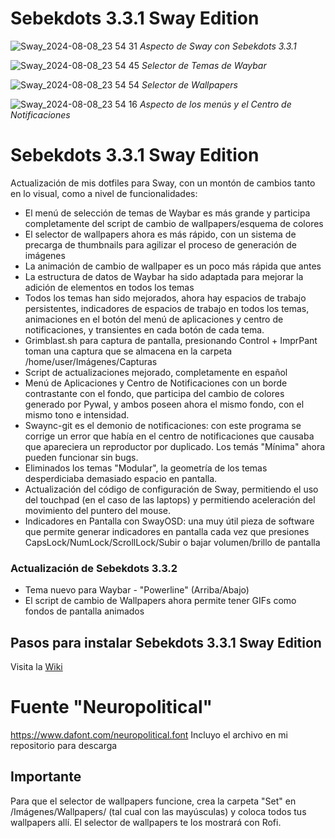 # Sebekdots 3.3.1 Sway Edition

![Sway_2024-08-08_23 54 31](https://github.com/user-attachments/assets/533c9c71-364a-4e59-ae5d-82336ceeaa85)
_Aspecto de Sway con Sebekdots 3.3.1_


![Sway_2024-08-08_23 54 45](https://github.com/user-attachments/assets/4bef33e8-fb92-42ea-90bb-11004bbd5be4)
_Selector de Temas de Waybar_


![Sway_2024-08-08_23 54 54](https://github.com/user-attachments/assets/7ce41396-a6ad-4c15-9985-d3a3bddd1a07)
_Selector de Wallpapers_


![Sway_2024-08-08_23 54 16](https://github.com/user-attachments/assets/3ef4e86d-d9e2-4e15-a5f2-28dbc9829f3a)
_Aspecto de los menús y el Centro de Notificaciones_

# Sebekdots 3.3.1 Sway Edition

Actualización de mis dotfiles para Sway, con un montón de cambios tanto en lo visual, como a nivel de funcionalidades:

- El menú de selección de temas de Waybar es más grande y participa completamente del script de cambio de wallpapers/esquema de colores
- El selector de wallpapers ahora es más rápido, con un sistema de precarga de thumbnails para agilizar el proceso de generación de imágenes
- La animación de cambio de wallpaper es un poco más rápida que antes
- La estructura de datos de Waybar ha sido adaptada para mejorar la adición de elementos en todos los temas  
- Todos los temas han sido mejorados, ahora hay espacios de trabajo persistentes, indicadores de espacios de trabajo en todos los temas, animaciones en el botón del menú de aplicaciones y centro de notificaciones, y transientes en cada botón de cada tema.
- Grimblast.sh para captura de pantalla, presionando Control + ImprPant toman una captura que se almacena en la carpeta /home/user/Imágenes/Capturas
- Script de actualizaciones mejorado, completamente en español
- Menú de Aplicaciones y Centro de Notificaciones con un borde contrastante con el fondo, que participa del cambio de colores generado por Pywal, y ambos poseen ahora el mismo fondo, con el mismo tono e intensidad.
- Swaync-git es el demonio de notificaciones: con este programa se corrige un error que había en el centro de notificaciones que causaba que apareciera un reproductor por duplicado. Los temás "Mínima" ahora pueden funcionar sin bugs.
- Eliminados los temas "Modular", la geometría de los temas desperdiciaba demasiado espacio en pantalla.
- Actualización del código de configuración de Sway, permitiendo el uso del touchpad (en el caso de las laptops) y permitiendo aceleración del movimiento del puntero del mouse.
- Indicadores en Pantalla con SwayOSD: una muy útil pieza de software que permite generar indicadores en pantalla cada vez que presiones CapsLock/NumLock/ScrollLock/Subir o bajar volumen/brillo de pantalla

### Actualización de Sebekdots 3.3.2

- Tema nuevo para Waybar - "Powerline" (Arriba/Abajo)
- El script de cambio de Wallpapers ahora permite tener GIFs como fondos de pantalla animados
 
## Pasos para instalar Sebekdots 3.3.1 Sway Edition

Visita la [Wiki](https://github.com/andrewsebek/Sebekdots-sway/wiki)

# Fuente "Neuropolitical"

https://www.dafont.com/neuropolitical.font 
Incluyo el archivo en mi repositorio para descarga

## Importante

Para que el selector de wallpapers funcione, crea la carpeta "Set" en /Imágenes/Wallpapers/ (tal cual con las mayúsculas) y coloca todos tus wallpapers allí. El selector de wallpapers te los mostrará con Rofi.

